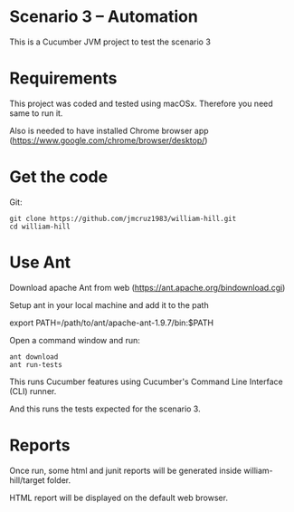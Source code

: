 # Scenario 3 – Automation

This is a Cucumber JVM project to test the scenario 3

# Requirements

This project was coded and tested using macOSx. Therefore you need same to run it.

Also is needed to have installed Chrome browser app (https://www.google.com/chrome/browser/desktop/)

# Get the code

Git:

    git clone https://github.com/jmcruz1983/william-hill.git
    cd william-hill

# Use Ant

Download apache Ant from web (https://ant.apache.org/bindownload.cgi)

Setup ant in your local machine and add it to the path

export PATH=/path/to/ant/apache-ant-1.9.7/bin:$PATH

Open a command window and run:

    ant download
    ant run-tests

This runs Cucumber features using Cucumber's Command Line Interface (CLI) runner. 

And this runs the tests expected for the scenario 3.

# Reports

Once run, some html and junit reports will be generated inside william-hill/target folder.

HTML report will be displayed on the default web browser.